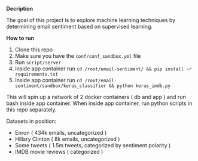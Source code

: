**Decription**

The goal of this project is to explore machine learning techniques by determining email sentiment based on supervised learning.

**How to run**

1) Clone this repo
2) Make sure you have the `conf/conf_sandbox.yml` file
3) Run `script/server`
4) Inside app container run `cd /root/email-sentiment/ && pip install -r requirements.txt`
5) Inside app container run `cd /root/email-sentiment/sandbox/keras_classifier && python keras_imdb.py`

This will spin up a network of 2 docker containers ( db and app ) and run bash inside app container.
When inside app container, run python scripts in this repo separately.

Datasets in position:
- Enron ( 434k emails, uncategorized )
- Hillary Clinton ( 8k emails, uncategorized )
- Some tweets ( 1.5m tweets, categorized by sentiment polarity )
- IMDB movie reviews ( categorized )
